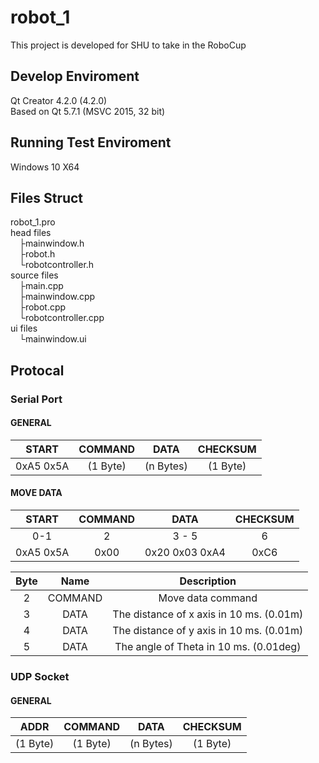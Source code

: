 # robot_1
This project is developed for SHU to take in the RoboCup

## Develop Enviroment
Qt Creator 4.2.0 (4.2.0)  
Based on Qt 5.7.1 (MSVC 2015, 32 bit)  

## Running Test Enviroment
Windows 10 X64  

## Files Struct
robot_1.pro  
head files  
&ensp;&ensp;├mainwindow.h  
&ensp;&ensp;├robot.h  
&ensp;&ensp;└robotcontroller.h  
source files  
&ensp;&ensp;├main.cpp  
&ensp;&ensp;├mainwindow.cpp  
&ensp;&ensp;├robot.cpp  
&ensp;&ensp;└robotcontroller.cpp  
ui files  
&ensp;&ensp;└mainwindow.ui

## Protocal
### Serial Port
#### GENERAL
|START    |COMMAND|DATA    |CHECKSUM|
|:-------:|:-----:|:------:|:------:|
|0xA5 0x5A|(1 Byte)|(n Bytes)|(1 Byte) |
#### MOVE DATA
|START|COMMAND|DATA|CHECKSUM|
|:---:|:-----:|:--:|:------:|
|0-1|2|3 - 5|6|
|0xA5 0x5A|0x00|0x20 0x03 0xA4|0xC6|  

|Byte|Name|Description|
|:--:|:--:|:---------:|
|2|COMMAND|Move data command|
|3|DATA|The distance of x axis in 10 ms. (0.01m)|
|4|DATA|The distance of y axis in 10 ms. (0.01m)|
|5|DATA|The angle of Theta in 10 ms. (0.01deg)|

### UDP Socket
#### GENERAL
|ADDR|COMMAND|DATA|CHECKSUM|
|:--:|:-----:|:--:|:------:|
|(1 Byte)|(1 Byte)|(n Bytes)|(1 Byte)|
